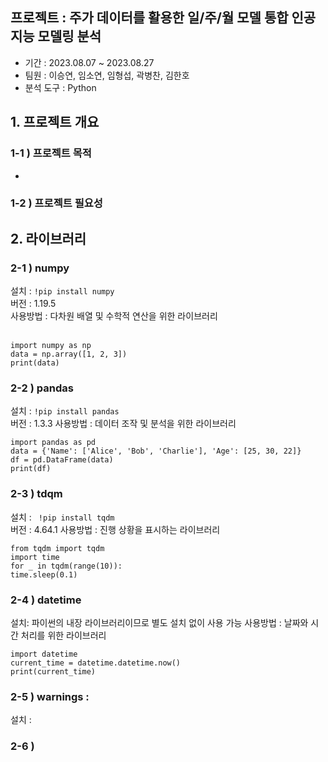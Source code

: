 ## 프로젝트 : 주가 데이터를 활용한 일/주/월 모델 통합 인공지능 모델링 분석

- 기간 : 2023.08.07 ~ 2023.08.27
- 팀원 : 이승연, 임소연, 임형섭, 곽병찬, 김한호
- 분석 도구 : Python

## 1. 프로젝트 개요
### 1-1 ) 프로젝트 목적
- 

### 1-2 ) 프로젝트 필요성 

## 2. 라이브러리  
### 2-1 ) numpy
설치 : ``` !pip install numpy ```<br>
버전 : 1.19.5 <br>
사용방법 : 다차원 배열 및 수학적 연산을 위한 라이브러리 <br>
<br>
``` 
import numpy as np
data = np.array([1, 2, 3])
print(data)
```

### 2-2 ) pandas  
설치 :  ``` !pip install pandas ```<br>
버전 : 1.3.3
사용방법 : 데이터 조작 및 분석을 위한 라이브러리
``` 
import pandas as pd 
data = {'Name': ['Alice', 'Bob', 'Charlie'], 'Age': [25, 30, 22]} 
df = pd.DataFrame(data) 
print(df)
```
### 2-3 ) tdqm
설치 :  ```  !pip install tqdm ```<br>
버전 : 4.64.1
사용방법 : 진행 상황을 표시하는 라이브러리
``` 
from tqdm import tqdm
import time 
for _ in tqdm(range(10)):
time.sleep(0.1)
```
### 2-4 )  datetime
설치: 파이썬의 내장 라이브러리이므로 별도 설치 없이 사용 가능
사용방법 : 날짜와 시간 처리를 위한 라이브러리
``` 
import datetime 
current_time = datetime.datetime.now() 
print(current_time)
``` 
### 2-5 ) warnings :
설치 : 

### 2-6 )

